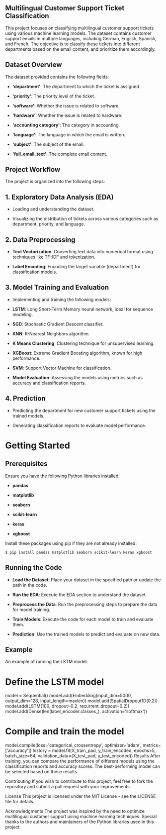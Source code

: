 ## Multilingual Customer Support Ticket Classification

This project focuses on classifying multilingual customer support tickets using various machine learning models. The dataset contains customer support emails in multiple languages, including German, English, Spanish, and French. The objective is to classify these tickets into different departments based on the email content, and prioritize them accordingly.

## Dataset Overview
 
The dataset provided contains the following fields:

- **'department'**: The department to which the ticket is assigned.
  
- **'priority'**: The priority level of the ticket.

- **'software'**: Whether the issue is related to software.

- **'hardware'**: Whether the issue is related to hardware.

- **'accounting category'**: The category in accounting.

- **'language'**: The language in which the email is written.

- **'subject'**: The subject of the email.

- **'full_email_text'**: The complete email content.

## Project Workflow

The project is organized into the following steps:

## 1. Exploratory Data Analysis (EDA)

- Loading and understanding the dataset.
  
- Visualizing the distribution of tickets across various categories such as department, priority, and language.

## 2. Data Preprocessing

- **Text Vectorization**: Converting text data into numerical format using techniques like TF-IDF and tokenization.

- **Label Encoding**: Encoding the target variable (department) for classification models.


## 3. Model Training and Evaluation

- Implementing and training the following models:

- **LSTM**: Long Short-Term Memory neural network, ideal for sequence modeling.

- **SGD**: Stochastic Gradient Descent classifier.

- **KNN**: K-Nearest Neighbors algorithm.

- **K Means Clustering**: Clustering technique for unsupervised learning.

- **XGBoost**: Extreme Gradient Boosting algorithm, known for high performance.

- **SVM**: Support Vector Machine for classification.

- **Model Evaluation**: Assessing the models using metrics such as accuracy and classification reports.

## 4. Prediction

- Predicting the department for new customer support tickets using the trained models.

- Generating classification reports to evaluate model performance.

# Getting Started

## Prerequisites

Ensure you have the following Python libraries installed:

- **pandas**

- **matplotlib**

- **seaborn**

- **scikit-learn**

- **keras**

- **xgboost**

Install these packages using pip if they are not already installed:

```
$ pip install pandas matplotlib seaborn scikit-learn keras xgboost
```

## Running the Code

- **Load the Dataset**: Place your dataset in the specified path or update the path in the code.

- **Run the EDA**: Execute the EDA section to understand the dataset.

- **Preprocess the Data**: Run the preprocessing steps to prepare the data for model training.

- **Train Models**: Execute the code for each model to train and evaluate them.

- **Prediction**: Use the trained models to predict and evaluate on new data.

## Example

An example of running the LSTM model:

# Define the LSTM model
model = Sequential()
model.add(Embedding(input_dim=5000, output_dim=128, input_length=maxlen))
model.add(SpatialDropout1D(0.2))
model.add(LSTM(100, dropout=0.2, recurrent_dropout=0.2))
model.add(Dense(len(label_encoder.classes_), activation='softmax'))

# Compile and train the model
model.compile(loss='categorical_crossentropy', optimizer='adam', metrics=['accuracy'])
history = model.fit(X_train_pad, y_train_encoded, epochs=5, batch_size=64, validation_data=(X_test_pad, y_test_encoded))
Results
After training, you can compare the performance of different models using the classification reports and accuracy scores. The best-performing model can be selected based on these results.

Contributing
If you wish to contribute to this project, feel free to fork the repository and submit a pull request with your improvements.

License
This project is licensed under the MIT License - see the LICENSE file for details.

Acknowledgments
The project was inspired by the need to optimize multilingual customer support using machine learning techniques.
Special thanks to the authors and maintainers of the Python libraries used in this project.
